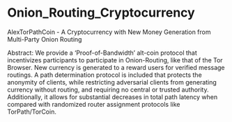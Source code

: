 # Onion_Routing_Cryptocurrency
AlexTorPathCoin - A Cryptocurrency with New Money Generation from Multi-Party Onion Routing

Abstract:
We provide a ‘Proof-of-Bandwidth’ alt-coin protocol that incentivizes participants to participate in Onion-Routing, like that of the Tor Browser.
New currency is generated to a reward users for verified message routings.
A path determination protocol is included that protects the anonymity of clients, while restricting adversarial clients from generating currency without routing, and requiring no central or trusted authority. 
Additionally, it allows for substantial decreases in total path latency when compared with randomized router assignment protocols like TorPath/TorCoin.

